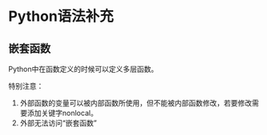 # Python语法补充

## 嵌套函数

Python中在函数定义的时候可以定义多层函数。

特别注意：

1. 外部函数的变量可以被内部函数所使用，但不能被内部函数修改，若要修改需要添加关键字nonlocal。
2. 外部无法访问“嵌套函数”